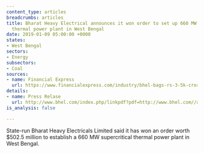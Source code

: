 ```yaml
---
content_type: articles
breadcrumbs: articles
title: Bharat Heavy Electrical announces it won order to set up 660 MW supercritical
  thermal power plant in West Bengal
date: 2019-01-09 05:00:00 +0000
states:
- West Bengal
sectors:
- Energy
subsectors:
- Coal
sources:
- name: Financial Express
  url: https://www.financialexpress.com/industry/bhel-bags-rs-3-5k-crore-order-for-setting-up-660-mw-thermal-unit-in-west-bengal/1429703/
details:
- name: Press Relase
  url: http://www.bhel.com/index.php/linkpdf?pdf=http://www.bhel.com//assets/downloads/5c29bb6b89f01BHEL_bags_Rs.3500_Crore_order_for_setting_up_660_MW_Supercritical_Thermal_Power_Plant_in_West_Bengal_.pdf
is_analysis: false

---
```

State-run Bharat Heavy Electricals Limited said it has won an order worth $502.5 million to establish a 660 MW supercritical thermal power plant in West Bengal.